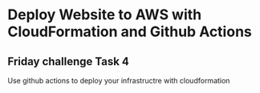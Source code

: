 # Deploy Website to AWS with CloudFormation and Github Actions

## Friday challenge Task 4

Use github actions to deploy your infrastructre with cloudformation